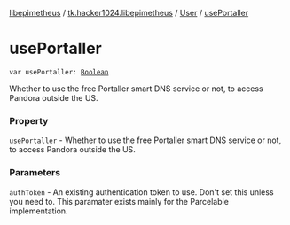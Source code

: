 [libepimetheus](../../index.md) / [tk.hacker1024.libepimetheus](../index.md) / [User](index.md) / [usePortaller](./use-portaller.md)

# usePortaller

`var usePortaller: `[`Boolean`](https://kotlinlang.org/api/latest/jvm/stdlib/kotlin/-boolean/index.html)

Whether to use the free Portaller smart DNS service or not, to access
    Pandora outside the US.

### Property

`usePortaller` - Whether to use the free Portaller smart DNS service or not, to access
    Pandora outside the US.

### Parameters

`authToken` - An existing authentication token to use. Don't set this unless you need to.
    This paramater exists mainly for the Parcelable implementation.
